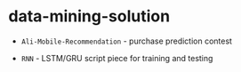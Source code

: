 # data-mining-solution

* `Ali-Mobile-Recommendation` - purchase prediction contest

* `RNN` - LSTM/GRU script piece for training and testing
